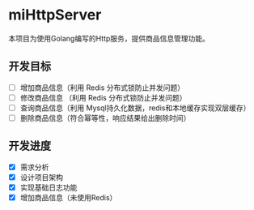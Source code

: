 # miHttpServer

本项目为使用Golang编写的Http服务，提供商品信息管理功能。

## 开发目标

- [ ] 增加商品信息（利用 Redis 分布式锁防止并发问题）
- [ ] 修改商品信息 （利用 Redis 分布式锁防止并发问题）
- [ ] 查询商品信息（利用 Mysql持久化数据，redis和本地缓存实现双层缓存）
- [ ] 删除商品信息（符合幂等性，响应结果给出删除时间）

## 开发进度

- [x] 需求分析
- [x] 设计项目架构
- [x] 实现基础日志功能
- [x] 增加商品信息（未使用Redis）
